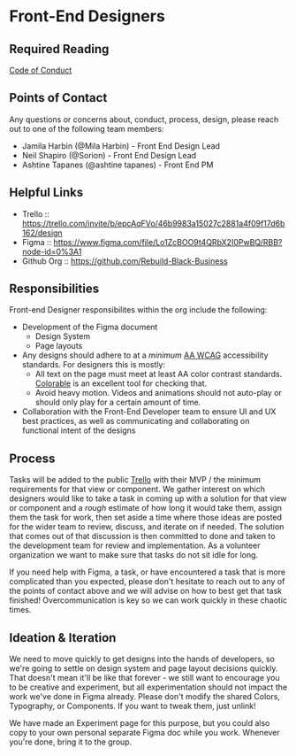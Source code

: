 # Front-End Designers

## Required Reading

[Code of Conduct](../Code_Of_Conduct.md)

## Points of Contact

Any questions or concerns about, conduct, process, design, please reach out to one of the following team members:

- Jamila Harbin (@Mila Harbin) - Front End Design Lead
- Neil Shapiro (@Sorion) - Front End Design Lead
- Ashtine Tapanes (@ashtine tapanes) - Front End PM

## Helpful Links

- Trello :: https://trello.com/invite/b/epcAqFVo/46b9983a15027c2881a4f09f17d6b162/design
- Figma :: https://www.figma.com/file/Lo1ZcBOO9t4QRbX2I0PwBQ/RBB?node-id=0%3A1
- Github Org :: https://github.com/Rebuild-Black-Business

## Responsibilities

Front-end Designer responsibilites within the org include the following:

- Development of the Figma document
  - Design System
  - Page layouts
- Any designs should adhere to at a _minimum_ [AA WCAG](https://www.w3.org/WAI/WCAG21/quickref/?currentsidebar=%23col_customize&levels=aaa) accessibility standards. For designers this is mostly:
  - All text on the page must meet at least AA color contrast standards. [Colorable](https://colorable.jxnblk.com/) is an excellent tool for checking that.
  - Avoid heavy motion. Videos and animations should not auto-play or should only play for a certain amount of time.
- Collaboration with the Front-End Developer team to ensure UI and UX best practices, as well as communicating and collaborating on functional intent of the designs

## Process

Tasks will be added to the public [Trello](https://trello.com/invite/b/epcAqFVo/46b9983a15027c2881a4f09f17d6b162/design) with their MVP / the minimum requirements for that view or component. We gather interest on which designers would like to take a task in coming up with a solution for that view or component and a _rough_ estimate of how long it would take them, assign them the task for work, then set aside a time where those ideas are posted for the wider team to review, discuss, and iterate on if needed. The solution that comes out of that discussion is then committed to done and taken to the development team for review and implementation. As a volunteer organization we want to make sure that tasks do not sit idle for long.

If you need help with Figma, a task, or have encountered a task that is more complicated than you expected, please don't hesitate to reach out to any of the points of contact above and we will advise on how to best get that task finished! Overcommunication is key so we can work quickly in these chaotic times.

## Ideation & Iteration

We need to move quickly to get designs into the hands of developers, so we're going to settle on design system and page layout decisions quickly. That doesn't mean it'll be like that forever - we still want to encourage you to be creative and experiment, but all experimentation should not impact the work we've done in Figma already. Please don't modify the shared Colors, Typography, or Components. If you want to tweak them, just unlink!

We have made an Experiment page for this purpose, but you could also copy to your own personal separate Figma doc while you work. Whenever you're done, bring it to the group.
